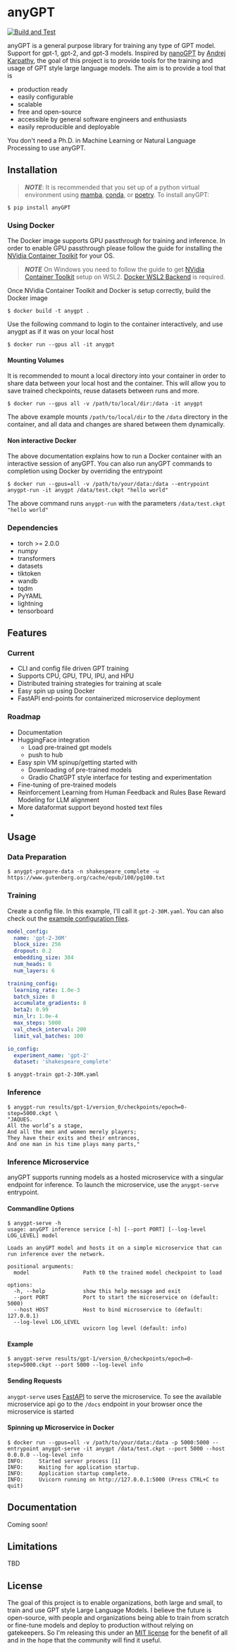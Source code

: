 # anyGPT

[![Build and Test](https://github.com/miguelalonsojr/anyGPT/actions/workflows/test.yaml/badge.svg)](https://github.com/miguelalonsojr/anyGPT/actions/workflows/test.yaml)

anyGPT is a general purpose library for training any type of GPT model. Support for gpt-1, gpt-2, and gpt-3 models.
Inspired by [nanoGPT](https://github.com/karpathy/nanoGPT) by [Andrej Karpathy](https://github.com/karpathy), the goal
of this project is to provide tools for the training and usage of GPT style large language models. The aim is to provide
a tool that is

* production ready
* easily configurable
* scalable
* free and open-source
* accessible by general software engineers and enthusiasts
* easily reproducible and deployable

You don't need a Ph.D. in Machine Learning or Natural Language Processing to use anyGPT.

## Installation

>**_NOTE_**: It is recommended that you set up of a python virtual environment
using [mamba](https://mamba.readthedocs.io/en/latest/), [conda](https://docs.conda.io/en/latest/),
or [poetry](https://python-poetry.org/).
To install anyGPT:

```shell
$ pip install anyGPT
```

### Using Docker

The Docker image supports GPU passthrough for training and inference. In order to enable GPU
passthrough please follow the guide for installing the [NVidia Container Toolkit](https://docs.nvidia.com/datacenter/cloud-native/container-toolkit/install-guide.html) for your OS.

>**_NOTE_** On Windows you need to follow the guide to get [NVidia Container Toolkit](https://docs.nvidia.com/cuda/wsl-user-guide/index.html) setup on WSL2. [Docker WSL2 Backend](https://docs.docker.com/desktop/windows/wsl/) is required.

Once NVidia Container Toolkit and Docker is setup correctly, build the Docker image

```shell
$ docker build -t anygpt .
```

Use the following command to login to the container interactively, and use
anygpt as if it was on your local host

```shell
$ docker run --gpus all -it anygpt
```

#### Mounting Volumes

It is recommended to mount a local directory into your container in order to 
share data between your local host and the container. This will allow you to 
save trained checkpoints, reuse datasets between runs and more.

```shell
$ docker run --gpus all -v /path/to/local/dir:/data -it anygpt
```

The above example mounts `/path/to/local/dir` to the `/data` directory in the container, and all data and changes are shared between them dynamically.

#### Non interactive Docker

The above documentation explains how to run a Docker container with an interactive session of anyGPT. You can
also run anyGPT commands to completion using Docker by overriding the entrypoint

```shell
$ docker run --gpus=all -v /path/to/your/data:/data --entrypoint anygpt-run -it anygpt /data/test.ckpt "hello world"
```

The above command runs `anygpt-run` with the parameters `/data/test.ckpt "hello world"`

### Dependencies

* torch >= 2.0.0
* numpy
* transformers
* datasets
* tiktoken
* wandb
* tqdm
* PyYAML
* lightning
* tensorboard

## Features

### Current

* CLI and config file driven GPT training
* Supports CPU, GPU, TPU, IPU, and HPU
* Distributed training strategies for training at scale
* Easy spin up using Docker
* FastAPI end-points for containerized microservice deployment

### Roadmap

* Documentation
* HuggingFace integration
    * Load pre-trained gpt models
    * push to hub
* Easy spin VM spinup/getting started with
    * Downloading of pre-trained models
    * Gradio ChatGPT style interface for testing and experimentation
* Fine-tuning of pre-trained models
* Reinforcement Learning from Human Feedback and Rules Base Reward Modeling for LLM alignment
* More dataformat support beyond hosted text files
*

## Usage

### Data Preparation

```shell
$ anygpt-prepare-data -n shakespeare_complete -u https://www.gutenberg.org/cache/epub/100/pg100.txt
```

### Training

Create a config file. In this example, I'll call it `gpt-2-30M.yaml`. You can also check out the [example configuration files][example-configs].

```yaml title="gpt-2-30M.yaml"
model_config:
  name: 'gpt-2-30M'
  block_size: 256
  dropout: 0.2
  embedding_size: 384
  num_heads: 6
  num_layers: 6

training_config:
  learning_rate: 1.0e-3
  batch_size: 8
  accumulate_gradients: 8
  beta2: 0.99
  min_lr: 1.0e-4
  max_steps: 5000
  val_check_interval: 200
  limit_val_batches: 100

io_config:
  experiment_name: 'gpt-2'
  dataset: 'shakespeare_complete'
```

```shell
$ anygpt-train gpt-2-30M.yaml
```

### Inference

```shell
$ anygpt-run results/gpt-1/version_0/checkpoints/epoch=0-step=5000.ckpt \
"JAQUES.
All the world’s a stage,
And all the men and women merely players;
They have their exits and their entrances,
And one man in his time plays many parts,"
```

### Inference Microservice

anyGPT supports running models as a hosted microservice with a singular endpoint for inference.
To launch the microservice, use the `anygpt-serve` entrypoint.

#### Commandline Options

```shell
$ anygpt-serve -h
usage: anyGPT inference service [-h] [--port PORT] [--log-level LOG_LEVEL] model

Loads an anyGPT model and hosts it on a simple microservice that can run inference over the network.

positional arguments:
  model                 Path t0 the trained model checkpoint to load

options:
  -h, --help            show this help message and exit
  --port PORT           Port to start the microservice on (default: 5000)
  --host HOST           Host to bind microservice to (default: 127.0.0.1)
  --log-level LOG_LEVEL
                        uvicorn log level (default: info)
```

#### Example

```shell
$ anygpt-serve results/gpt-1/version_0/checkpoints/epoch=0-step=5000.ckpt --port 5000 --log-level info
```

#### Sending Requests

`anygpt-serve` uses [FastAPI](https://fastapi.tiangolo.com/lo/#interactive-api-docs) to serve the microservice.
To see the available microservice api go to the  `/docs` endpoint in your browser once the microservice is started

#### Spinning up Microservice in Docker

```shell
$ docker run --gpus=all -v /path/to/your/data:/data -p 5000:5000 --entrypoint anygpt-serve -it anygpt /data/test.ckpt --port 5000 --host 0.0.0.0 --log-level info
INFO:     Started server process [1]
INFO:     Waiting for application startup.
INFO:     Application startup complete.
INFO:     Uvicorn running on http://127.0.0.1:5000 (Press CTRL+C to quit)
```


## Documentation

Coming soon!

## Limitations

TBD

## License

The goal of this project is to enable organizations, both large and small, to train and use GPT style
Large Language Models. I believe the future is open-source, with people and organizations being able to
train from scratch or fine-tune models and deploy to production without relying on gatekeepers. So I'm releasing this
under an [MIT license](../LICENSE) for the benefit of all and in the hope that the community will find it useful.

[github_url]: https://github.com/miguelalonsojr/anyGPT/tree/main
[example-configs]: https://github.com/miguelalonsojr/anyGPT/tree/main/examples/config "Example configuration files."
